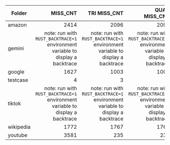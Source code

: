 | Folder | MISS\_CNT | TRI MISS\_CNT | QUAD MISS\_CNT
|---|---:|---:|---:|
| amazon | 2414 | 2096 | 2096 |
| gemini | note: run with `RUST_BACKTRACE=1` environment variable to display a backtrace | note: run with `RUST_BACKTRACE=1` environment variable to display a backtrace | note: run with `RUST_BACKTRACE=1` environment variable to display a backtrace |
| google | 1627 | 1003 | 1003 |
| testcase | 4 | 3 | 3 |
| tiktok | note: run with `RUST_BACKTRACE=1` environment variable to display a backtrace | note: run with `RUST_BACKTRACE=1` environment variable to display a backtrace | note: run with `RUST_BACKTRACE=1` environment variable to display a backtrace |
| wikipedia | 1772 | 1767 | 1767 |
| youtube | 3581 | 235 | 235 |
